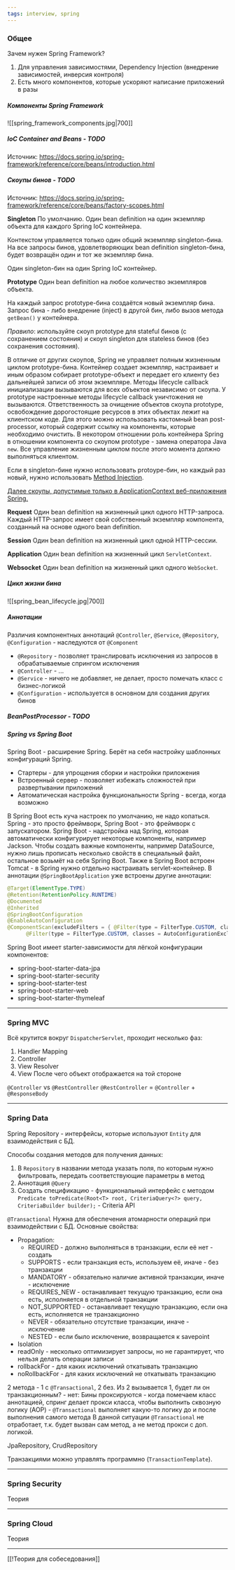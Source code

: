 ```yaml
---
tags: interview, spring
---
```

### Общее

Зачем нужен Spring Framework?
1. Для управления зависимостями, Dependency Injection (внедрение зависимостей, инверсия контроля)
2. Есть много компонентов, которые ускоряют написание приложений в разы

##### Компоненты Spring Framework

![[spring_framework_components.jpg|700]]

##### IoC Container and Beans - TODO

Источник: https://docs.spring.io/spring-framework/reference/core/beans/introduction.html

##### Скоупы бинов - TODO

Источник: https://docs.spring.io/spring-framework/reference/core/beans/factory-scopes.html

**Singleton**
По умолчанию.
Один bean definition на один экземпляр объекта для каждого Spring IoC контейнера.

Контекстом управляется только один общий экземпляр singleton-бина.
На все запросы бинов, удовлетворяющих bean definition singleton-бина, будет возвращён один и тот же экземпляр бина.

Один singleton-бин на один Spring IoC контейнер.

**Prototype**
Один bean definition на любое количество экземпляров объекта.

На каждый запрос prototype-бина создаётся новый экземпляр бина.
Запрос бина - либо внедрение (inject) в другой бин, либо вызов метода `getBean()` у контейнера.

*Правило*: используйте скоуп prototype для stateful бинов (с сохранением состояния) и скоуп singleton для stateless бинов (без сохранения состояния).

В отличие от других скоупов, Spring не управляет полным жизненным циклом prototype-бина. Контейнер создает экземпляр, настраивает и иным образом собирает prototype-объект и передает его клиенту без дальнейшей записи об этом экземпляре.
Методы lifecycle callback инициализации вызываются для всех объектов независимо от скоупа. У prototype настроенные методы lifecycle callback уничтожения не вызываются. Ответственность за очищение объектов скоупа prototype, освобождение дорогостоящие ресурсов в этих объектах лежит на клиентском коде. Для этого можно использовать кастомный bean post-processor, который содержит ссылку на компоненты, которые необходимо очистить.
В некотором отношении роль контейнера Spring в отношении компонента со скоупом prototype - замена оператора Java `new`. Все управление жизненным циклом после этого момента должно выполняться клиентом.

Если в singleton-бине нужно использовать protoype-бин, но каждый раз новый, нужно использовать [Method Injection](https://docs.spring.io/spring-framework/reference/core/beans/dependencies/factory-method-injection.html).

<u>Далее скоупы, допустимые только в ApplicationContext веб-приложения Spring.</u>

**Request**
Один bean definition на жизненный цикл одного HTTP-запроса. Каждый HTTP-запрос имеет свой собственный экземпляр компонента, созданный на основе одного bean definition.

**Session**
Один bean definition на жизненный цикл одной HTTP-сессии.

**Application**
Один bean definition на жизненный цикл `ServletContext`.

**Websocket**
Один bean definition на жизненный цикл одного `WebSocket`.

##### Цикл жизни бина

![[spring_bean_lifecycle.jpg|700]]

##### Аннотации

Различия компонентных аннотаций
`@Controller`, `@Service`, `@Repository`, `@Configuration` - наследуются от `@Component`
* `@Repository` - позволяет транслировать исключения из запросов в обрабатываемые спрингом исключения
* `@Controller` - ...
* `@Service` - ничего не добавляет, не делает, просто помечать класс с бизнес-логикой
* `@Configuration` - используется в основном для создания других бинов

##### BeanPostProcessor - TODO

##### Spring vs Spring Boot

Spring Boot - расширение Spring. Берёт на себя настройку шаблонных конфигураций Spring.
- Стартеры - для упрощения сборки и настройки приложения
- Встроенный сервер - позволяет избежать сложностей при развертывании приложений
- Автоматическая настройка функциональности Spring - всегда, когда возможно

В Spring Boot есть куча настроек по умолчанию, не надо копаться. Spring - это просто фреймворк, Spring Boot - это фреймворк с запускатором.
Spring Boot - надстройка над Spring, которая автоматически конфигурирует некоторые компоненты, например Jackson.
Чтобы создать важные компоненты, например DataSource, нужно лишь прописать несколько свойств в специальный файл, остальное возьмёт на себя Spring Boot.
Также в Spring Boot встроен Tomcat - в Spring нужно отдельно настраивать servlet-контейнер.
В аннотации `@SpringBootApplication` уже встроены другие аннотации:
```java
@Target(ElementType.TYPE)  
@Retention(RetentionPolicy.RUNTIME)  
@Documented  
@Inherited  
@SpringBootConfiguration  
@EnableAutoConfiguration  
@ComponentScan(excludeFilters = { @Filter(type = FilterType.CUSTOM, classes = TypeExcludeFilter.class),  
      @Filter(type = FilterType.CUSTOM, classes = AutoConfigurationExcludeFilter.class) })
```
Spring Boot имеет starter-зависимости для лёгкой конфигурации компонентов:
* spring-boot-starter-data-jpa
* spring-boot-starter-security
* spring-boot-starter-test
* spring-boot-starter-web
* spring-boot-starter-thymeleaf

---

### Spring MVC

Всё крутится вокруг `DispatcherServlet`, проходит несколько фаз:
1. Handler Mapping
2. Controller
3. View Resolver
4. View
После чего объект отображается на той стороне

`@Controller` vs `@RestController`
`@RestController` = `@Controller` + `@ResponseBody`

---

### Spring Data

Spring Repository - интерфейсы, которые используют `Entity` для взаимодействия с БД.

Способы создания методов для получения данных:
1. В `Repository` в названии метода указать поля, по которым нужно фильтровать, передать соответствующие параметры в метод
2. Аннотация `@Query`
3. Создать спецификацию - функциональный интерфейс с методом `Predicate toPredicate(Root<T> root, CriteriaQuery<?> query, CriteriaBuilder builder);` - Criteria API

`@Transactional`
Нужна для обеспечения атомарности операций при взаимодействии с БД.
Основные свойства:
* Propagation:
	* REQUIRED - должно выполняться в транзакции, если её нет - создать
	* SUPPORTS - если транзакция есть, используем её, иначе - без транзакции
	* MANDATORY - обязательно наличие активной транзакции, иначе - исключение
	* REQUIRES_NEW - останавливает текущую транзакцию, если она есть, исполняется в отдельной транзакции
	* NOT_SUPPORTED - останавливает текущую транзакцию, если она есть, исполняется не транзакционно
	* NEVER - обязательно отсутствие транзакции, иначе - исключение
	* NESTED - если было исключение, возвращается к savepoint
* Isolation
* readOnly - несколько оптимизирует запросы, но не гарантирует, что нельзя делать операции записи
* rollbackFor - для каких исключений откатывать транзакцию
* noRollbackFor - для каких исключений не откатывать транзакцию

2 метода - 1 с `@Transactional`, 2 без. Из 2 вызывается 1, будет ли он транзакционным? - нет:
Бины проксируются - когда помечаем класс аннотацией, спринг делает прокси класса, чтобы выполнить сквозную логику (AOP) - `@Transactional` выполняет какую-то логику до и после выполнения самого метода
В данной ситуации `@Transactional` не отработает, т.к. будет вызван сам метод, а не метод прокси с доп. логикой.

JpaRepository, CrudRepository

Транзакциями можно управлять программно (`TransactionTemplate`).

---

### Spring Security

Теория

---

### Spring Cloud

Теория

---

[[!Теория для собеседования]]